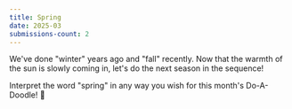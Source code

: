```yaml
---
title: Spring
date: 2025-03
submissions-count: 2
---
```


We've done "winter" years ago and "fall" recently. Now that the warmth of the sun is slowly coming in, let's do the next season in the sequence!

Interpret the word "spring" in any way you wish for this month's Do-A-Doodle! 🐣
